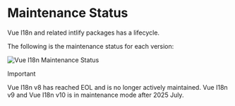 # Maintenance Status

Vue I18n and related intlify packages has a lifecycle.

The following is the maintenance status for each version:

<img src="/lifecycle2025-2.svg" alt="Vue I18n Maintenance Status" />

<!-- eslint-disable markdown/no-missing-label-refs -->

> [!IMPORTANT]

Vue I18n v8 has reached EOL and is no longer actively maintained. Vue I18n v9 and Vue I18n v10 is in maintenance mode after 2025 July.

<!-- eslint-enable markdown/no-missing-label-refs -->
